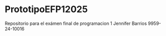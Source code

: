 # PrototipoEFP12025
Repositorio para el exámen final de programacion 1 Jennifer Barrios 9959-24-10016
